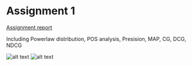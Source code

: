 # Assignment 1 


[Assignment report](https://github.com/JiazhaoLi/Assignment/blob/master/EECS650/Assignment1/jiazhaol_SI650_hw1.pdf)

Including Powerlaw distribution, POS analysis, Presision, MAP, CG, DCG, NDCG 


![alt text](https://github.com/JiazhaoLi/Assignment/blob/master/EECS650/Assignment1/EhrWord_distribution.png)
![alt text](https://github.com/JiazhaoLi/Assignment/blob/master/EECS650/Assignment1/MedHelpWord_distribution.png)
